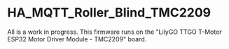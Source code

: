 # HA_MQTT_Roller_Blind_TMC2209

All is a work in progress. This firmware runs on the "LilyGO TTGO T-Motor ESP32 Motor Driver Module - TMC2209" board.